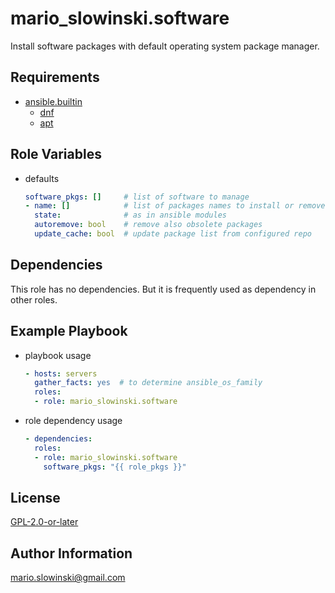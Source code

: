 mario_slowinski.software
=========

Install software packages with default operating system package manager.

Requirements
------------

* [ansible.builtin](https://docs.ansible.com/ansible/latest/collections/ansible/builtin/index.html)
  * [dnf](https://docs.ansible.com/ansible/latest/collections/ansible/builtin/dnf_module.html)
  * [apt](https://docs.ansible.com/ansible/latest/collections/ansible/builtin/apt_module.html)

Role Variables
--------------

* defaults

  ```yaml
  software_pkgs: []     # list of software to manage
  - name: []            # list of packages names to install or remove
    state:              # as in ansible modules
    autoremove: bool    # remove also obsolete packages
    update_cache: bool  # update package list from configured repo
  ```

Dependencies
------------

This role has no dependencies. But it is frequently used as dependency in other roles.

Example Playbook
----------------

* playbook usage

  ```yaml
  - hosts: servers
    gather_facts: yes  # to determine ansible_os_family
    roles:
    - role: mario_slowinski.software
  ```

* role dependency usage

  ```yaml
  - dependencies:
    roles:
    - role: mario_slowinski.software
      software_pkgs: "{{ role_pkgs }}"
  ```

License
-------

[GPL-2.0-or-later](https://www.gnu.org/licenses/old-licenses/gpl-2.0.html)

Author Information
------------------

[mario.slowinski@gmail.com](mailto:mario.slowinski@gmail.com)
